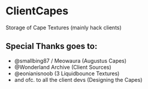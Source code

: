 # ClientCapes
Storage of Cape Textures (mainly hack clients)

## Special Thanks goes to:
- @smallbing87 / Meowaura (Augustus Capes)
- @Wonderland Archive (Client Sources)
- @eonianisnoob (3 Liquidbounce Textures)
- and ofc. to all the client devs (Designing the Capes)
